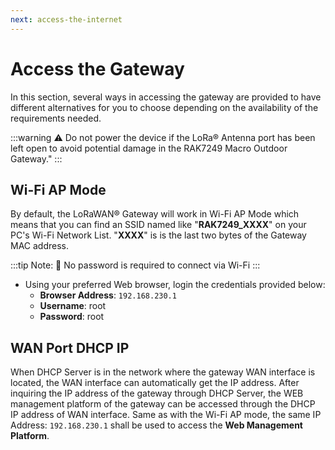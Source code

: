 ```yaml
---
next: access-the-internet
---
```


# Access the Gateway

In this section, several ways in accessing the gateway are provided to have different alternatives for you to choose depending on the availability of the requirements needed.

:::warning
:warning: Do not power the device if the LoRa® Antenna port has been left open to avoid potential damage in the RAK7249 Macro Outdoor Gateway."
:::

## Wi-Fi AP Mode

By default, the LoRaWAN® Gateway will work in Wi-Fi AP Mode which means that you can find an SSID named like "**RAK7249_XXXX**" on your PC's Wi-Fi Network List. "**XXXX**" is is the last two bytes of the Gateway MAC address.

:::tip Note:
:pencil: No password is required to connect via Wi-Fi
:::

* Using your preferred Web browser, login the credentials provided below:
    * **Browser Address**: `192.168.230.1`
    * **Username**: root
    * **Password**: root

<rk-img
  src="/assets/images/quick-start-guide/rak7249/2.quickstart/web-ui-home.jpg"
  width="100%"
  figure-number="1"
  caption="Web User Interface Log-in"
/> 

## WAN Port DHCP IP

When DHCP Server is in the network where the gateway WAN interface is located, the WAN interface can automatically get the IP address. After inquiring the IP address of the gateway through DHCP Server, the WEB management platform of the gateway can be accessed through the DHCP IP address of WAN interface. Same as with the Wi-Fi AP mode, the same IP Address: `192.168.230.1` shall be used to access the **Web Management Platform**.


